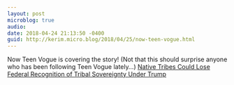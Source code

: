 ```yaml
---
layout: post
microblog: true
audio: 
date: 2018-04-24 21:13:50 -0400
guid: http://kerim.micro.blog/2018/04/25/now-teen-vogue.html
---
```

Now Teen Vogue is covering the story! (Not that this should surprise anyone who has been following Teen Vogue lately…) [Native Tribes Could Lose Federal Recognition of Tribal Sovereignty Under Trump](https://www.teenvogue.com/story/native-tribes-could-lose-federal-recognition-of-tribal-sovereignty-under-trump)
